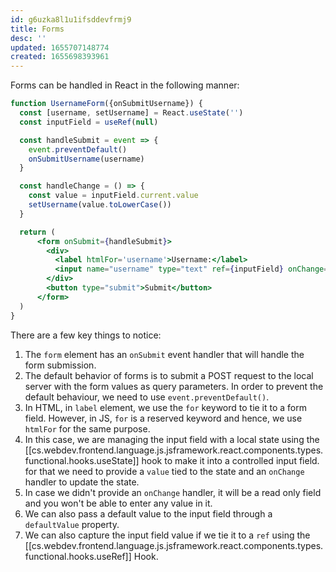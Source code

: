 ```yaml
---
id: g6uzka8l1u1ifsddevfrmj9
title: Forms
desc: ''
updated: 1655707148774
created: 1655698393961
---
```


Forms can be handled in React in the following manner:

```jsx
function UsernameForm({onSubmitUsername}) {
  const [username, setUsername] = React.useState('')
  const inputField = useRef(null)

  const handleSubmit = event => {
    event.preventDefault()
    onSubmitUsername(username)
  }

  const handleChange = () => {
    const value = inputField.current.value
    setUsername(value.toLowerCase())
  }

  return (
      <form onSubmit={handleSubmit}>
        <div>
          <label htmlFor='username'>Username:</label>
          <input name="username" type="text" ref={inputField} onChange={handleChange} value={username}/>
        </div>
        <button type="submit">Submit</button>
      </form>
  )
}
```

There are a few key things to notice:

1. The `form` element has an `onSubmit` event handler that will handle the form submission.
2. The default behavior of forms is to submit a POST request to the local server with the form values as query parameters. In order to prevent the default behaviour, we need to use `event.preventDefault()`.
3. In HTML, in `label` element, we use the `for` keyword to tie it to a form field. However, in JS, `for` is a reserved keyword and hence, we use `htmlFor` for the same purpose.
4. In this case, we are managing the input field with a local state using the [[cs.webdev.frontend.language.js.jsframework.react.components.types.functional.hooks.useState]] hook to make it into a controlled input field. for that we need to provide a `value` tied to the state and an `onChange` handler to update the state.
5. In case we didn't provide an `onChange` handler, it will be a read only field and you won't be able to enter any value in it.
6. We can also pass a default value to the input field through a `defaultValue` property.
7. We can also capture the input field value if we tie it to a `ref` using the [[cs.webdev.frontend.language.js.jsframework.react.components.types.functional.hooks.useRef]] Hook.
